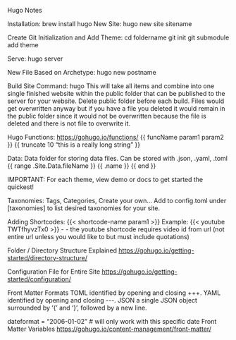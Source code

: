 Hugo Notes

Installation: brew install hugo
New Site: hugo new site sitename

Create Git Initialization and Add Theme:
cd foldername
git init
git submodule add theme

Serve: hugo server

New File Based on Archetype: hugo new postname

Build Site Command: hugo
This will take all items and combine into one single finished website within the public folder that can be published to the server for your website. 
Delete public folder before each build. Files would get overwritten anyway but if you have a file you deleted it would remain in the public folder since it would not be overwritten because the file is deleted and there is not file to overwrite it. 

Hugo Functions: https://gohugo.io/functions/
{{ funcName param1 param2 }}
{{ truncate 10 “this is a really long string” }}

Data: 
Data folder for storing data files. 
Can be stored with .json, .yaml, .toml
{{ range .Site.Data.fileName }}
	{{ .name }}
{{ end }}

IMPORTANT:
For each theme, view demo or docs to get started the quickest!

Taxonomies: Tags, Categories, Create your own… Add to config.toml under [taxonomies] to list desired taxonomies for your site.

Adding Shortcodes: {{< shortcode-name param1 >}}
	Example: {{< youtube TWTfhyvzTx0 >}}  - - the youtube shortcode requires video id from url (not entire url unless you would like to but must include quotations)


Folder / Directory Structure Explained
https://gohugo.io/getting-started/directory-structure/

Configuration File for Entire Site
https://gohugo.io/getting-started/configuration/


Front Matter Formats
TOML
identified by opening and closing +++.
YAML
identified by opening and closing ---.
JSON
a single JSON object surrounded by ‘{’ and ‘}’, followed by a new line.

dateformat = “2006-01-02” # will only work with this specific date
Front Matter Variables
https://gohugo.io/content-management/front-matter/
